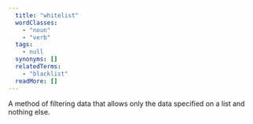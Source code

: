 ```yaml
---
  title: "whitelist"
  wordClasses: 
    - "noun"
    - "verb"
  tags: 
    - null
  synonyms: []
  relatedTerms: 
    - "blacklist"
  readMore: []
---
```

A method of filtering data that allows only the data specified on a list and nothing else.
